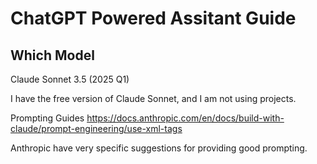 # ChatGPT Powered Assitant Guide

## Which Model
Claude Sonnet 3.5 (2025 Q1)

I have the free version of Claude Sonnet, and I am not using projects.

Prompting Guides
https://docs.anthropic.com/en/docs/build-with-claude/prompt-engineering/use-xml-tags

Anthropic have very specific suggestions for providing good prompting.